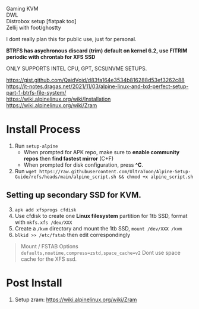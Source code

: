 Gaming KVM  
DWL  
Distrobox setup [flatpak too]  
Zellij with foot/ghostty  

I dont really plan this for public use, just for personal.

**BTRFS has asychronous discard (trim) default on kernel 6.2, use FITRIM periodic with chrontab for XFS SSD**

ONLY SUPPORTS INTEL CPU, GPT, SCSI/NVME SETUPS.

https://gist.github.com/QaidVoid/d83fa164e3534b816288d53ef3262c88  
https://it-notes.dragas.net/2021/11/03/alpine-linux-and-lxd-perfect-setup-part-1-btrfs-file-system/  
https://wiki.alpinelinux.org/wiki/Installation  
https://wiki.alpinelinux.org/wiki/Zram  

# Install Process
1. Run `setup-alpine`
   - When prompted for APK repo, make sure to **enable community repos** then **find fastest mirror** (C+F)
   - When prompted for disk configuration, press **^C**.
6. Run `wget https://raw.githubusercontent.com/UltraToon/Alpine-Setup-Guide/refs/heads/main/alpine_script.sh && chmod +x alpine_script.sh`

## Setting up secondary SSD for KVM.  
3. `apk add xfsprogs cfdisk`
4. Use cfdisk to create one **Linux filesystem** partition for 1tb SSD, format with `mkfs.xfs /dev/XXX`
5. Create a `/kvm` directory and mount the 1tb SSD, `mount /dev/XXX /kvm`
6. `blkid >> /etc/fstab` then edit correspondingly

> Mount / FSTAB Options
`defaults,noatime,compress=zstd,space_cache=v2`
Dont use space cache for the XFS ssd.

# Post Install
1. Setup zram: https://wiki.alpinelinux.org/wiki/Zram  
